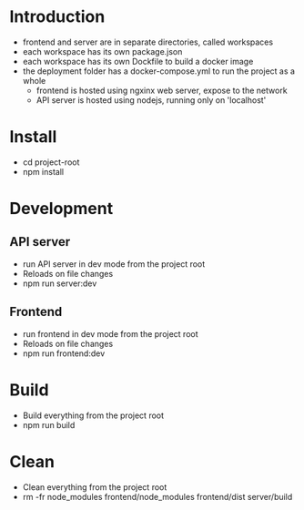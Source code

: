 # Introduction
 - frontend and server are in separate directories, called workspaces
 - each workspace has its own package.json
 - each workspace has its own Dockfile to build a docker image
 - the deployment folder has a docker-compose.yml to run the project as a whole
   - frontend is hosted using ngxinx web server, expose to the network
   - API server is hosted using nodejs, running only on 'localhost'

# Install

 - cd project-root
 - npm install

# Development

## API server

 - run API server in dev mode from the project root
 - Reloads on file changes
 - npm run server:dev

## Frontend

 - run frontend in dev mode from the project root
 - Reloads on file changes
 - npm run frontend:dev

# Build

 - Build everything from the project root
 - npm run build

# Clean

 - Clean everything from the project root
 - rm -fr node_modules frontend/node_modules frontend/dist server/build

